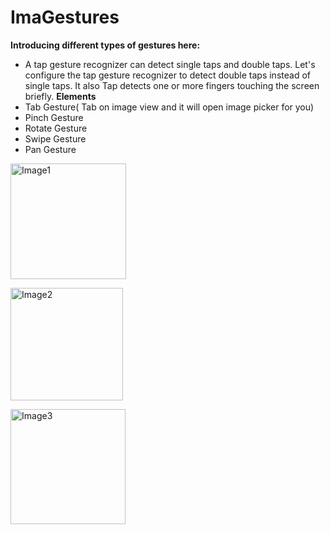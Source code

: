 # ImaGestures
__Introducing different types of gestures here:__
* A tap gesture recognizer can detect single taps and double taps. Let's configure the tap gesture recognizer to detect double taps instead of single taps. It also Tap detects one or more fingers touching the screen briefly.
__Elements__
* Tab Gesture( Tab on image view and it will open image picker for you)
* Pinch Gesture
* Rotate Gesture
* Swipe Gesture
* Pan Gesture
<p>
<img width="185" alt="Image1" src="https://user-images.githubusercontent.com/75938203/124649701-75ff1e80-deb6-11eb-82fd-5096a40622fc.png">
</p>
<p>
<img width="180" alt="Image2" src="https://user-images.githubusercontent.com/75938203/124649768-88795800-deb6-11eb-8215-8852ab7e7b96.png">
</p>
<p>
<img width="184" alt="Image3" src="https://user-images.githubusercontent.com/75938203/124649820-9af39180-deb6-11eb-914a-c6048c55d10d.png">
</p>
  


